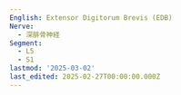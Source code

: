 ```yaml
---
English: Extensor Digitorum Brevis (EDB)
Nerve:
  - 深腓骨神経
Segment:
  - L5
  - S1
lastmod: '2025-03-02'
last_edited: 2025-02-27T00:00:00.000Z
---
```



